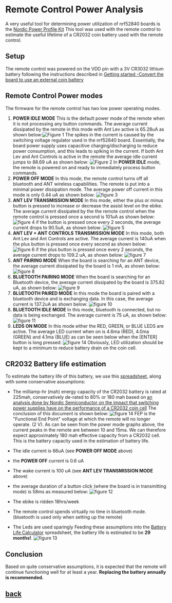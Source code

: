 # Remote Control Power Analysis 
A very useful tool for determining power utilization of nrf52840 boards is the [Nordic Power Profile Kit](https://www.nordicsemi.com/Software-and-tools/Development-Tools/Power-Profiler-Kit-2)
This tool was used with the remote control to estimate the useful lifetime of a CR2032 coin battery used with the remote control.
## Setup
The remote control was powered on the VDD pin with a 3V CR3032 lithium battery following the instructions described in [Getting started -Convert the board to use an external coin battery](./getting_started.md)
## Remote Control Power modes 
The firmware for the remote control has two low power operating modes.
1. **POWER IDLE MODE** This is the default power mode of the remote when it is not processing any button commands.
The average current dissipated by the remote in this mode with Ant Lev active is 65.28uA as shown below:![Figure 1](ant_lev_idle.png)
The spikes in the current is caused by the switching voltage regulator used in the nrf52840 board. Essentially, the board power supply uses capacitive charging/discharging to reduce power consumption, and this leads to spiking in the current. 
If both Ant Lev and Ant Controls is active in the remote the average idle current jumps to 88.69 uA as shown below:
![Figure 2](ant_lev+ctrl_idle.png)
In **POWER IDLE** mode, the remote is powered on and ready to immediately process button commands.
2. **POWER OFF MODE**
   In this mode, the remote control turns off all  bluetooth and ANT wireless capabilities. The remote is put into a minimal power dissipation mode. The average power off current in this mode is only 0.44 uA as shown below:
   ![figure 3](deep_sleep.png)
3. **ANT LEV TRANSMISSION MODE**
    In this mode, either the plus or minus button is pressed to increase or decrease the assist level on the ebike.
    The average current dissipated by the the remote control when the remote control is pressed once a second is 101uA as shown below:
    ![figure 4](ant_lev_1_sec_press.png)
    if the button is pressed once every 2 seconds, the average current drops to 90.5uA, as shown below:
    ![figure 5](ant_lev_2_sec_press.png)
4. **ANT LEV + ANT CONTROLS TRANSMISSION MODE**
   In this mode, both Ant Lev and Ant Controls are active. The average current is 140uA when the plus button is pressed once every second as shown below:
   ![figure 6](ant_lev+ctrl_1_sec_press.png)
   if the plus button is pressed once every 2 seconds, the average current drops to 109.2 uA, as shown below:
![figure 7](ant_lev+ctrl_2_sec_press.png)
5. **ANT PAIRING MODE**
   When the board is searching for an ANT device, the average current dissipated by the board is 1 mA, as shown below:
![figure 8](ant_pairing.png)
6. **BLUETOOTH PAIRING MODE**
 When the board is searching for an Bluetooth device, the average current dissipated by the board is 375.82 uA, as shown below:
 ![figure 9](ant_lev+bluetooth_pairing.png)
 7. **BLUETOOTH PAIRED MODE**
   In this mode the board is paired with a bluetooth device and is exchanging data. In this case, the average current is 137.2uA as shown below:
   ![figure 10](ant_lev+bluetooth_connected.png)
 8. **BLUETOOTH IDLE MODE**
   In this mode, bluetooth is connected, but no data is being exchanged. The average current is  75 uA, as shown below:
   ![figure 11](ant_lev+bluetooth_idle.png)
 9. **LEDS ON MODE**
   In this mode either the RED, GREEN, or BLUE LEDS are active. The average LED current when on is 4.6ma (RED), 4.0ma (GREEN) and 4.1ma (BLUE) as can be seen below when the [ENTER] button is long pressed:
   ![figure 14](leds_active.png)
   Obviously, LED utilization should be kept to a minimum to reduce battery drain on the coin cell.

   ## CR2032 Battery life estimation
   To estimate the battery life of this battery, we use this [spreadsheet](./Battery_Life_Calculator.xls), along with some conservative assumptions:

   - The milliamp-hr (mah) energy capacity of the CR2032 battery is rated at 225mah, conservatively de-rated to 80% or 180 mah based on [an analysis done by Nordic Semiconductor on the impact that switching power supplies have on the performance of a CR2032 coin cell](./High_pulse_drain_impact_on_CR2032_coin_cell_battery_capacity.pdf) 
  The conclusion of this document is shown below:
  ![figure 14](capacity_vs_pulse_amplitude.png)
  FEP is the "Functional End Point" voltage at which the remote will no longer operate. (2 V). As can be seen from the power mode graphs above, the current peaks in the remote are between 10 and 15ma. We can therefore expect approximately 180 mah effective capacity from a CR2032 cell.
  This is the battery capacity used in the estimation of battery life.
   - The idle current is 66uA (see **POWER OFF MODE** above)
   - the **POWER OFF** current is 0.6 uA
   - The wake current is 100 uA (see **ANT LEV TRANSMISSION MODE** above)
   
   - the average duration of a button click (where the board is in transmitting mode) is 58ms as measured below:
  ![figure 12](duration_of_button_click.png)
   -  The ebike is ridden 18hrs/week
   -  The remote control spends virtually no time in bluetooth mode. (bluetooth is used only when setting up the remote)
   - The Leds are used sparingly
  Feeding these assumptions into the  [Battery Life Calculator](./Battery_Life_Calculator.xls) spreadsheet, the battery life is estimated to be **29 months!**. 
  ![figure 13](battery_life.png)
  ## Conclusion
  Based on quite conservative assumptions, it is expected that the remote will continue functioning well for at least a year. 
  **Replacing the battery annually is recommended.**
## [back](./battery.md)
 